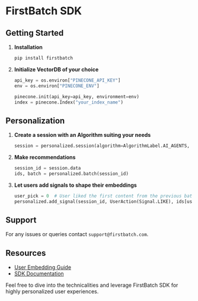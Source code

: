 # FirstBatch SDK

## Getting Started

1. **Installation**
    ```bash
    pip install firstbatch
    ```

2. **Initialize VectorDB of your choice**
    ```python
   api_key = os.environ["PINECONE_API_KEY"]
   env = os.environ["PINECONE_ENV"]

   pinecone.init(api_key=api_key, environment=env)
   index = pinecone.Index("your_index_name")
    ```

## Personalization

1. **Create a session with an Algorithm suiting your needs**
    ```python 
   session = personalized.session(algorithm=AlgorithmLabel.AI_AGENTS, vdbid="my_pinecone_db")
    ```

2. **Make recommendations**
    ```python
   session_id = session.data
   ids, batch = personalized.batch(session_id)
    ```
3. **Let users add signals to shape their embeddings**
   ```python
   user_pick = 0  # User liked the first content from the previous batch.
   personalized.add_signal(session_id, UserAction(Signal.LIKE), ids[user_pick])
   ```

## Support

For any issues or queries contact `support@firstbatch.com`.

  
## Resources

- [User Embedding Guide](https://firstbatch.gitbook.io/user-embeddings/)
- [SDK Documentation](https://firstbatch.gitbook.io/firstbatch-sdk/)

Feel free to dive into the technicalities and leverage FirstBatch SDK for highly personalized user experiences.
